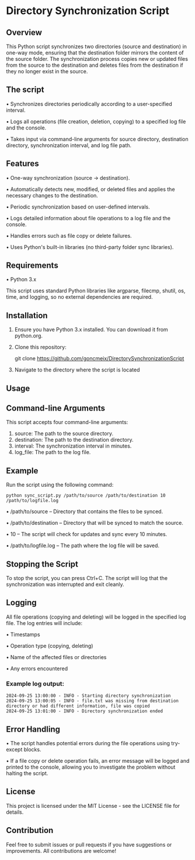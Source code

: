 # Directory Synchronization Script

## Overview

This Python script synchronizes two directories (source and destination) in one-way mode, ensuring that the destination folder mirrors the content of the source folder. The synchronization process copies new or updated files from the source to the destination and deletes files from the destination if they no longer exist in the source.

## The script

•	Synchronizes directories periodically according to a user-specified interval.

•	Logs all operations (file creation, deletion, copying) to a specified log file and the console. 

•	Takes input via command-line arguments for source directory, destination directory, synchronization interval, and log file path.

## Features

•	One-way synchronization (source → destination).

•	Automatically detects new, modified, or deleted files and applies the necessary changes to the destination.

•	Periodic synchronization based on user-defined intervals.

•	Logs detailed information about file operations to a log file and the console.

•	Handles errors such as file copy or delete failures.

•	Uses Python's built-in libraries (no third-party folder sync libraries).

## Requirements

•	Python 3.x

This script uses standard Python libraries like argparse, filecmp, shutil, os, time, and logging, so no external dependencies are required.

## Installation
1.	Ensure you have Python 3.x installed. You can download it from python.org.

2.	Clone this repository:

    git clone https://github.com/goncmeix/DirectorySynchronizationScript

3.	Navigate to the directory where the script is located

## Usage

## Command-line Arguments

This script accepts four command-line arguments:
1.	source: The path to the source directory.
2.	destination: The path to the destination directory.
3.	interval: The synchronization interval in minutes.
4.	log_file: The path to the log file.

## Example

Run the script using the following command:

    python sync_script.py /path/to/source /path/to/destination 10 /path/to/logfile.log
•	/path/to/source – Directory that contains the files to be synced.

•	/path/to/destination – Directory that will be synced to match the source.

•	10 – The script will check for updates and sync every 10 minutes.

•	/path/to/logfile.log – The path where the log file will be saved.

## Stopping the Script

To stop the script, you can press Ctrl+C. The script will log that the synchronization was interrupted and exit cleanly.

## Logging

All file operations (copying and deleting) will be logged in the specified log file. The log entries will include:

•	Timestamps

•	Operation type (copying, deleting)

•	Name of the affected files or directories

•	Any errors encountered

### Example log output:

    2024-09-25 13:00:00 - INFO - Starting directory synchronization
    2024-09-25 13:00:05 - INFO - file.txt was missing from destination directory or had different information, file was copied
    2024-09-25 13:01:00 - INFO - Directory synchronization ended

## Error Handling

•	The script handles potential errors during the file operations using try-except blocks. 

•	If a file copy or delete operation fails, an error message will be logged and printed to the console, allowing you to investigate the problem without halting the script.

## License

This project is licensed under the MIT License - see the LICENSE file for details.

## Contribution

Feel free to submit issues or pull requests if you have suggestions or improvements. All contributions are welcome!

